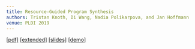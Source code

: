 ```yaml
---
title: Resource-Guided Program Synthesis
authors: Tristan Knoth, Di Wang, Nadia Polikarpova, and Jan Hoffmann
venue: PLDI 2019
---
```

[[pdf]](/raw/resyn.pdf)
[[extended]](https://arxiv.org/abs/1904.07415)
[[slides]](/raw/resyn_slides.pdf)
[[demo]](http://comcom.csail.mit.edu/comcom/#ReSyn)
